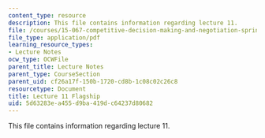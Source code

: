```yaml
---
content_type: resource
description: This file contains information regarding lecture 11.
file: /courses/15-067-competitive-decision-making-and-negotiation-spring-2011/5d63283ea455d9ba419dc64237d80682_MIT15_067S11_lec11.pdf
file_type: application/pdf
learning_resource_types:
- Lecture Notes
ocw_type: OCWFile
parent_title: Lecture Notes
parent_type: CourseSection
parent_uid: cf26a17f-150b-1720-cd8b-1c08c02c26c8
resourcetype: Document
title: Lecture 11 Flagship
uid: 5d63283e-a455-d9ba-419d-c64237d80682
---
```

This file contains information regarding lecture 11.

